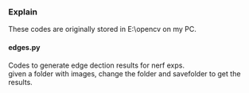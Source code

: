 ### Explain  
These codes are originally stored in E:\opencv on my PC.  

#### edges.py  
Codes to generate edge dection results for nerf exps.  
given a folder with images, change the folder and savefolder to get the results.


